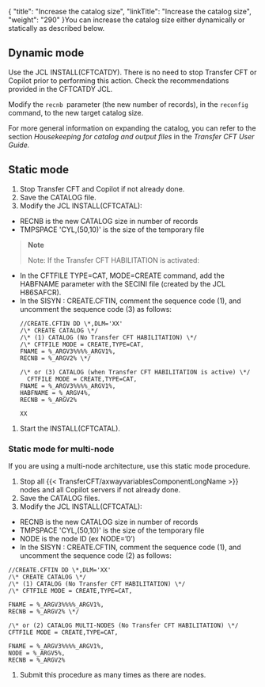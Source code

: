 {
    "title": "Increase the catalog size",
    "linkTitle": "Increase the catalog size",
    "weight": "290"
}You can increase the catalog size either dynamically or statically as described below.

Dynamic mode
------------

Use the JCL INSTALL(CFTCATDY). There is no need to stop Transfer CFT or Copilot prior to performing this action. Check the recommendations provided in the CFTCATDY JCL.

Modify the `recnb `parameter (the new number of records), in the `reconfig `command, to the new target catalog size.

For more general information on expanding the catalog, you can refer to the section *Housekeeping for catalog and output files* in the *Transfer CFT User Guide.*

Static mode
-----------

1. Stop Transfer CFT and Copilot if not already done.
1. Save the CATALOG file.
1. Modify the JCL INSTALL(CFTCATAL):

- RECNB is the new CATALOG size in number of records
- TMPSPACE 'CYL,(50,10)' is the size of the temporary file

> **Note**
>
> Note: If the Transfer CFT HABILITATION is activated:

- In the CFTFILE TYPE=CAT, MODE=CREATE command, add the HABFNAME parameter with the SECINI file (created by the JCL H86SAFCR).
- In the SISYN : CREATE.CFTIN, comment the sequence code (1), and uncomment the sequence code (3) as follows:  
    ```
    //CREATE.CFTIN DD \*,DLM='XX'
    /\* CREATE CATALOG \*/
    /\* (1) CATALOG (No Transfer CFT HABILITATION) \*/
    /\* CFTFILE MODE = CREATE,TYPE=CAT,
    FNAME = %_ARGV3%%%%_ARGV1%,
    RECNB = %_ARGV2% \*/

    /\* or (3) CATALOG (when Transfer CFT HABILITATION is active) \*/
      CFTFILE MODE = CREATE,TYPE=CAT,
    FNAME = %_ARGV3%%%%_ARGV1%,
    HABFNAME = %_ARGV4%,
    RECNB = %_ARGV2%

    XX
    ```

1. Start the INSTALL(CFTCATAL).

### Static mode for multi-node

If you are using a multi-node architecture, use this static mode procedure.

1. Stop all {{< TransferCFT/axwayvariablesComponentLongName  >}} nodes and all Copilot servers if not already done.
1. Save the CATALOG files.
1. Modify the JCL INSTALL(CFTCATAL):

- RECNB is the new CATALOG size in number of records
- TMPSPACE 'CYL,(50,10)' is the size of the temporary file
- NODE is the node ID (ex NODE=’0’)
- In the SISYN : CREATE.CFTIN, comment the sequence code (1), and uncomment the sequence code (2) as follows:

```
//CREATE.CFTIN DD \*,DLM='XX'
/\* CREATE CATALOG \*/
/\* (1) CATALOG (No Transfer CFT HABILITATION) \*/
/\* CFTFILE MODE = CREATE,TYPE=CAT,

FNAME = %_ARGV3%%%%_ARGV1%,
RECNB = %_ARGV2% \*/

/\* or (2) CATALOG MULTI-NODES (No Transfer CFT HABILITATION) \*/
CFTFILE MODE = CREATE,TYPE=CAT,

FNAME = %_ARGV3%%%%_ARGV1%,
NODE = %_ARGV5%,
RECNB = %_ARGV2%

```

1. Submit this procedure as many times as there are nodes.
